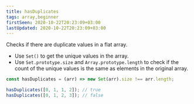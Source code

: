 ```yaml
---
title: hasDuplicates
tags: array,beginner
firstSeen: 2020-10-22T20:23:09+03:00
lastUpdated: 2020-10-22T20:23:09+03:00
---
```


Checks if there are duplicate values in a flat array.

- Use `Set()` to get the unique values in the array.
- Use `Set.prototype.size` and `Array.prototype.length` to check if the count of the unique values is the same as elements in the original array.

```js
const hasDuplicates = (arr) => new Set(arr).size !== arr.length;
```

```js
hasDuplicates([0, 1, 1, 2]); // true
hasDuplicates([0, 1, 2, 3]); // false
```
